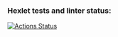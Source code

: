 ### Hexlet tests and linter status:
[![Actions Status](https://github.com/1TWG/python-project-lvl3/workflows/hexlet-check/badge.svg)](https://github.com/1TWG/python-project-lvl3/actions)